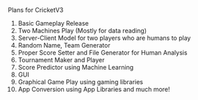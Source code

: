Plans for CricketV3
1. Basic Gameplay Release
2. Two Machines Play (Mostly for data reading) 
3. Server-Client Model for two players who are humans to play
4. Random Name, Team Generator
5. Proper Score Setter and File Generator for Human Analysis
6. Tournament Maker and Player
7. Score Predictor using Machine Learning
8. GUI
9. Graphical Game Play using gaming libraries
10. App Conversion using App Libraries
and much more! 
